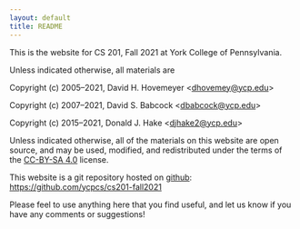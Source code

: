 ```yaml
---
layout: default
title: README
---
```


This is the website for CS 201, Fall 2021 at York College of
Pennsylvania.

Unless indicated otherwise, all materials are

Copyright (c) 2005&ndash;2021, David H. Hovemeyer &lt;<dhovemey@ycp.edu>&gt;

Copyright (c) 2007&ndash;2021, David S. Babcock &lt;<dbabcock@ycp.edu>&gt;

Copyright (c) 2015&ndash;2021, Donald J. Hake &lt;<djhake2@ycp.edu>&gt;

Unless indicated otherwise, all of the materials on this website are open source, and may be used, modified, and redistributed under the terms of the [CC-BY-SA 4.0](http://creativecommons.org/licenses/by-sa/4.0/) license.

This website is a git repository hosted on [github](https://github.com): <https://github.com/ycpcs/cs201-fall2021>

Please feel to use anything here that you find useful,
and let us know if you have any comments or suggestions!
